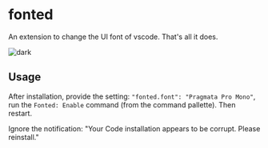 # fonted

An extension to change the UI font of vscode. That's all it does.


<img src="assets/dark.png" alt="dark" />

## Usage

After installation, provide the setting: `"fonted.font": "Pragmata Pro Mono"`,  run the `Fonted: Enable` command (from the command pallette). Then restart.

Ignore the notification: "Your Code installation appears to be corrupt. Please reinstall."

